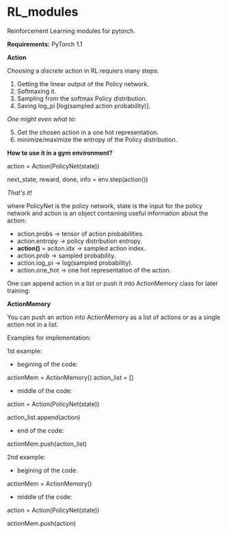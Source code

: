 # RL_modules
Reinforcement Learning modules for pytorch.

**Requirements:**
PyTorch 1.1

**Action**

Choosing a *discrete* action in RL requiers many steps:
1. Getting  the linear output of the Policy network.
2. Softmaxing it.
3. Sampling from the softmax Policy distribution.
4. Saving log_pi [log(sampled action probability)].

*One might even what to:*

5. Get the chosen action in a one hot representation.
6. minimize/maximize the entropy of the Policy distribution.


**How to use it in a gym environment?**

action = Action(PolicyNet(state))

next_state, reward, done, info = env.step(action())

*That's it!*

where PolicyNet is the policy network, state is the input for the policy network and
action is an object containing useful information about the action:
- action.probs -> tensor of action probabilities.
- action.entropy -> policy distribution entropy.
- **action()** = aciton.idx -> sampled action index.
- action.prob -> sampled probability.
- action.log_pi -> log(sampled probability).
- action.one_hot -> one hot representation of the action.

One can append action in a list or push it into ActionMemory class for later training:

**ActionMemory**

You can push an action into ActionMemory as a list of actions or as a single action not in a list.

Examples for implementation:

1st example:
- begining of the code:

actionMem = ActionMemory()
action_list = []
- middle of the code:

action = Action(PolicyNet(state))

action_list.append(action)
- end of the code:

actionMem.push(action_list)

2nd example:
- begining of the code:

actionMem = ActionMemory()

- middle of the code:

action = Action(PolicyNet(state))

actionMem.push(action)

